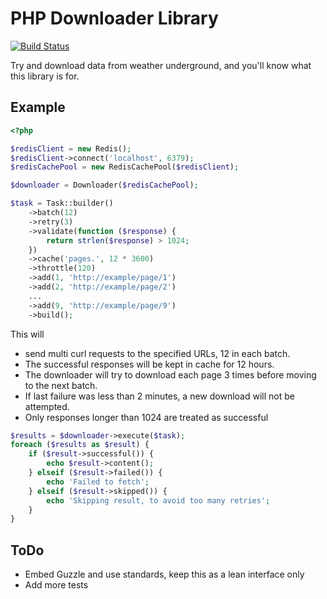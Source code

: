 # PHP Downloader Library

[![Build Status](https://travis-ci.org/vasily-kartashov/downloader.svg?branch=master)](https://travis-ci.org/vasily-kartashov/downloader)


Try and download data from weather underground, and you'll know what this library is for.

## Example

```php
<?php

$redisClient = new Redis();
$redisClient->connect('localhost', 6379);
$redisCachePool = new RedisCachePool($redisClient);

$downloader = Downloader($redisCachePool);

$task = Task::builder()
    ->batch(12)
    ->retry(3)
    ->validate(function ($response) {
        return strlen($response) > 1024;
    })
    ->cache('pages.', 12 * 3600)
    ->throttle(120)
    ->add(1, 'http://example/page/1')
    ->add(2, 'http://example/page/2')
    ...
    ->add(9, 'http://example/page/9')
    ->build();
```

This will 
- send multi curl requests to the specified URLs, 12 in each batch.
- The successful responses will be kept in cache for 12 hours.
- The downloader will try to download each page 3 times before moving to the next batch.
- If last failure was less than 2 minutes, a new download will not be attempted.
- Only responses longer than 1024 are treated as successful

```php
$results = $downloader->execute($task);
foreach ($results as $result) {
    if ($result->successful()) {
        echo $result->content();
    } elseif ($result->failed()) {
        echo 'Failed to fetch';
    } elseif ($result->skipped()) {
        echo 'Skipping result, to avoid too many retries';
    }
}
```

## ToDo

- Embed Guzzle and use standards, keep this as a lean interface only
- Add more tests
